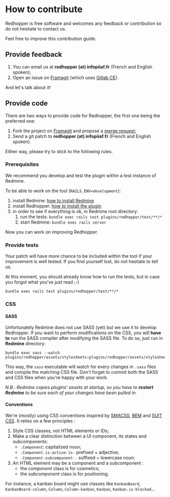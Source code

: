 # How to contribute

Redhopper is free software and welcomes any feedback or contribution so do not hesitate to contact us.

Feel free to improve this contribution guide.

## Provide feedback

1. You can email us at **redhopper (at) infopiiaf.fr** (French and English spoken);
2. Open an issue on [Framagit](https://git.framasoft.org/infopiiaf/redhopper) (which uses [Gitlab CE](https://about.gitlab.com/features/#community)).

And let's talk about it!

## Provide code

There are two ways to provide code for Redhopper, the first one being the preferred one:
1. Fork the project on [Framagit](https://git.framasoft.org/infopiiaf/redhopper) and propose a [merge request](https://git.framasoft.org/help/gitlab-basics/add-merge-request.md);
2. Send a git patch to **redhopper (at) infopiiaf.fr** (French and English spoken).

Either way, please try to stick to the following rules.

### Prerequisites

We recommend you develop and test the plugin within a test instance of Redmine.

To be able to work on the tool (`RAILS_ENV=development`):

1. install Redmine: [how to install Redmine](http://www.redmine.org/projects/redmine/wiki/RedmineInstall)
1. install Redhopper: [how to install the plugin](https://git.framasoft.org/infopiiaf/redhopper#how-does-it-work)
1. in order to see if everything is ok, in Redmine root directory:
    1. run the tests: `bundle exec rails test plugins/redhopper/test/**/*`
    1. start Redmine: `bundle exec rails server`

Now you can work on improving Redhopper.

### Provide tests

Your patch will have more chance to be included within the tool if your improvement is well tested. If you find yourself lost, do not hesitate to tell us.

At this moment, you should already know how to run the tests, but in case you forgot what you've just read ;-)
```
bundle exec rails test plugins/redhopper/test/**/*
```

### CSS

#### SASS

Unfortunately Redmine does not use SASS (yet) but we use it to develop Redhopper. If you want to perform modifications on the CSS, you will **have to** run the SASS compiler after modifying the SASS file. To do so, just run in **Redmine** directory:
```
bundle exec sass --watch plugins/redhopper/assets/stylesheets:plugins/redhopper/assets/stylesheets
```
This way, the `sass` executable will watch for every changes in `.sass` files and compile the matching CSS file. Don't forget to commit both the SASS and CSS files when you're happy with your work.

_N.B.: Redmine copies plugins' assets at startup, so you have to **restart Redmine** to be sure each of your changes have been pulled in._

#### Conventions

We're (mostly) using CSS conventions inspired by [SMACSS](https://smacss.com/book/categorizing), [BEM](https://en.bem.info/method/definitions/) and [SUIT CSS](http://suitcss.github.io/). It relies on a few principles :

1. Style CSS classes, not HTML elements or IDs;
1. Make a clear distinction between a UI component, its states and subcomponents:
    * `.Component`: capitalized noun;
    * `.Component.is-active`: `is-` prefixed + adjective;
    * `.Component-subcomponent`: `-` suffixed + lowercase noun;
1. An HTML element may be a component and a subcomponent :
    * the _component_ class is for cosmetics;
    * the _subcomponent_ class is for positioning.

For instance, a kanban board might use classes like `KanbanBoard`, `KanbanBoard-column`, `Column`, `Column-kanban`, `Kanban`, `Kanban.is-blocked`…
